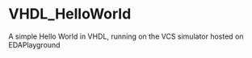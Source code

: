 # VHDL_HelloWorld
A simple Hello World in VHDL, running on the VCS simulator hosted on EDAPlayground
